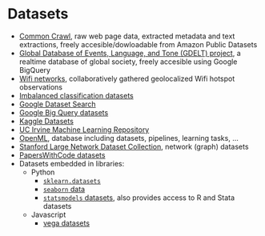 # Datasets
- [Common Crawl](http://commoncrawl.org/), raw web page data, extracted metadata and text extractions, freely accesible/dowloadable from Amazon Public Datasets  
- [Global Database of Events, Language, and Tone (GDELT) project](https://www.gdeltproject.org/), a realtime database of global society, freely accesible using Google BigQuery
- [Wifi networks](https://wigle.net/), collaboratively gathered geolocalized Wifi hotspot observations
- [Imbalanced classification datasets](https://machinelearningmastery.com/standard-machine-learning-datasets-for-imbalanced-classification/)
- [Google Dataset Search](https://datasetsearch.research.google.com/)
- [Google Big Query datasets](https://console.cloud.google.com/marketplace/browse?filter=solution-type:dataset)
- [Kaggle Datasets](https://www.kaggle.com/datasets)
- [UC Irvine Machine Learning Repository](http://archive.ics.uci.edu/ml/index.php)
- [OpenML](https://www.openml.org/), database including datasets, pipelines, learning tasks, ...
- [Stanford Large Network Dataset Collection](http://snap.stanford.edu/data/), network (graph) datasets
- [PapersWithCode datasets](https://paperswithcode.com/datasets)
- Datasets embedded in libraries:
  - Python
    - [`sklearn.datasets`](https://scikit-learn.org/stable/datasets/index.html)
    - [`seaborn` data](https://github.com/mwaskom/seaborn-data)
    - [`statsmodels` datasets](https://www.statsmodels.org/stable/datasets/index.html#datasets), also provides access to R and Stata datasets
  - Javascript
    - [vega datasets](https://github.com/vega/vega-datasets)
